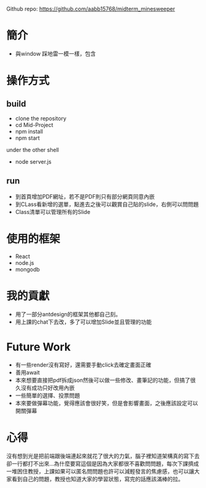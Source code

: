 Github repo: https://github.com/aabb15768/midterm_minesweeper
# 簡介
- 與window 踩地雷一模一樣，包含
# 操作方式
## build
- clone the repository
- cd Mid-Project
- npm install
- npm start

under the other shell
- node server.js
## run

- 到首頁增加PDF網址，若不是PDF則只有部分網頁同意內嵌
- 到CLass看新增的選單，點進去之後可以觀賞自己貼的slide，右側可以問問題
- Class清單可以管理所有的Slide
# 使用的框架
- React
- node.js
- mongodb
# 我的貢獻
- 用了一部分antdesign的框架其他都自己刻。
- 用上課的chat下去改，多了可以增加Slide並且管理的功能
# Future Work
- 有一些render沒有寫好，還需要手動click去確定畫面正確
- 善用await
- 本來想要直接把pdf拆成json然後可以做一些修改、畫筆記的功能，但搞了很久沒有成功只好改用內嵌
- 一些簡單的選擇、投票問題
- 本來要做彈幕功能，覺得應該會很好笑，但是會影響畫面，之後應該設定可以開關彈幕

# 心得
沒有想到光是把前端跟後端連起來就花了很大的力氣，腦子裡知道架構真的寫下去卻一行都打不出來...為什麼要寫這個是因為大家都很不喜歡問問題，每次下課擠成一堆困住教授，上課如果可以匿名問問題也許可以減輕發言的焦慮感，也可以讓大家看到自己的問題，教授也知道大家的學習狀態，寫完的話應該滿棒的拉。